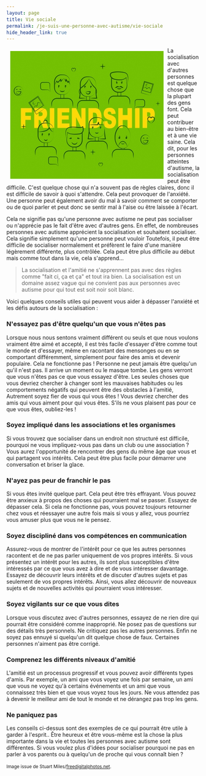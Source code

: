 ```yaml
---
layout: page
title: Vie sociale
permalink: /je-suis-une-personne-avec-autisme/vie-sociale
hide_header_link: true
---
```


<img src="/assets/pages/personal/vie-sociale/ID-100456462.jpg" style="float:left; padding: 10px;" alt="ID-100456462" />

La socialisation avec d'autres personnes est quelque
chose que la plupart des gens font. Cela peut contribuer au bien-être et à une vie saine.
Cela dit, pour les personnes atteintes d'autisme, la socialisation peut être difficile.
C'est quelque chose qui n'a souvent pas de règles claires,
donc il est difficile de savoir à quoi s'attendre.
Cela peut provoquer de l'anxiété. Une personne peut également avoir du mal à savoir
comment se comporter ou de quoi parler et peut
donc se sentir mal à l'aise ou être laissée à l'écart.

Cela ne signifie pas qu'une personne avec autisme ne peut pas
socialiser ou n'apprécie pas le fait d'être avec d'autres gens.
En effet, de nombreuses personnes avec autisme apprécient
la socialisation et souhaitent socialiser.
Cela signifie simplement qu'une personne peut vouloir 
Toutefois, il peut être difficile de socialiser normalement et préfèrent le faire
d'une manière légèrement différente, plus contrôlée. Cela 
peut être plus difficile au début mais comme tout dans la vie, cela s'apprend…


<blockquote>
La socialisation et l'amitié ne s'apprennent pas avec des règles comme
"fait ci, ça et ça" et tout ira bien.
La socialisation est un domaine assez vague qui ne convient pas aux personnes avec
autisme pour qui tout est soit noir soit blanc.
</blockquote>


Voici quelques conseils utiles qui peuvent vous aider à dépasser l'anxiété et les défis autours de la socialisation :

### N'essayez pas d'être quelqu'un que vous n'êtes pas
Lorsque nous nous sentons vraiment différent
ou seuls et que nous voulons vraiment être aimé et accepté, il est très
facile d'essayer d'être comme tout le monde et d'essayer, même en racontant
des mensonges ou en se comportant différemment, simplement pour
faire des amis et devenir populaire. Cela ne fonctionne pas ! Personne 
ne peut jamais être quelqu'un qu'il n'est pas. Il arrive un moment ou le masque tombe.
Les gens verront que vous n'êtes pas ce que vous
essayez d'être.
Les seules choses que vous devriez chercher à changer sont les
mauvaises habitudes ou les comportements négatifs qui peuvent être des obstacles à l'amitié,
Autrement soyez fier de vous qui vous êtes !
Vous devriez chercher des amis qui vous aiment pour qui vous êtes.
S'ils ne vous plaisent pas pour ce que vous êtes, oubliez-les !

### Soyez impliqué dans les associations et les organismes

Si vous trouvez que socialiser dans un endroit non structuré est difficile, pourquoi ne vous
impliquez-vous pas dans un club ou une association ?
Vous aurez l'opportunité de rencontrer des gens du même âge que vous et qui partagent vos intérêts.
Cela peut être plus facile pour démarrer une conversation et briser la glace.

### N'ayez pas peur de franchir le pas

Si vous êtes invité quelque part. Cela peut être très effrayant. Vous pouvez être anxieux à propos
des choses qui pourraient mal se passer. Essayez de dépasser cela. Si cela ne fonctionne pas,
vous pouvez toujours retourner chez vous et réessayer une autre fois mais si vous y allez,
vous pourriez vous amuser plus que vous ne le pensez.

### Soyez discipliné dans vos compétences en communication

Assurez-vous de montrer de l'intérêt pour ce que les autres personnes racontent
et de ne pas parler uniquement de vos propres intérêts.
Si vous présentez un intérêt pour les autres, ils sont plus susceptibles d'être intéressés
par ce que vous avez à dire et de vous intéresser davantage.
Essayez de découvrir leurs intérêts et de discuter d'autres
sujets et pas seulement de vos propres intérêts. Ainsi, vous
allez découvrir de nouveaux sujets et de nouvelles
activités qui pourraient vous intéresser.

### Soyez vigilants sur ce que vous dites

Lorsque vous discutez avec d'autres personnes, essayez de ne rien dire qui pourrait être considéré comme inapproprié.
Ne posez pas de questions sur des détails très personnels.
Ne critiquez pas les autres personnes.
Enfin ne soyez pas ennuyé si quelqu'un dit quelque chose de faux. Certaines personnes n'aiment pas être corrigé.

### Comprenez les différents niveaux d'amitié

L'amitié est un processus progressif et vous pouvez avoir différents types d'amis.
Par exemple, un ami que vous voyez une fois par semaine, un ami que vous ne voyez qu'à certains événements et un ami que vous connaissez très bien et que vous voyez tous les jours.
Ne vous attendez pas à devenir le meilleur ami de tout le monde et ne dérangez pas trop les gens.

### Ne paniquez pas

Les conseils ci-dessus sont des exemples de ce qui pourrait être utile
à garder à l'esprit..
Être heureux et être vous-même est la chose la plus importante dans la vie
et toutes les personnes avec autisme sont différentes.
Si vous voulez plus d'idées pour socialiser pourquoi ne pas en parler à vos parents
ou à quelqu'un de proche qui vous connaît bien ?

<small>Image issue de Stuart Miles/<a href="http://www.freedigitalphotos.net">freedigitalphotos.net</a>.</small>

